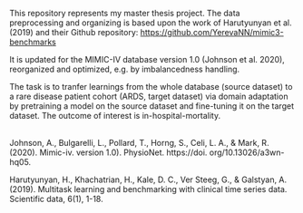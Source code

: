 This repository represents my master thesis project. The data preprocessing and organizing is based upon the work of Harutyunyan et al. (2019) and their Github repository: https://github.com/YerevaNN/mimic3-benchmarks

It is updated for the MIMIC-IV database version 1.0 (Johnson et al. 2020), reorganized and optimized, e.g. by imbalancedness handling.

The task is to tranfer learnings from the whole database (source dataset) to a rare disease patient cohort (ARDS, target dataset) via domain adaptation by pretraining a model on the source dataset and fine-tuning it on the target dataset. The outcome of interest is in-hospital-mortality.
<br>
<br>

Johnson, A., Bulgarelli, L., Pollard, T., Horng, S., Celi, L. A., & Mark, R. (2020). Mimic-iv. version 1.0). PhysioNet. https://doi. org/10.13026/a3wn-hq05.

Harutyunyan, H., Khachatrian, H., Kale, D. C., Ver Steeg, G., & Galstyan, A. (2019). Multitask learning and benchmarking with clinical time series data. Scientific data, 6(1), 1-18.
